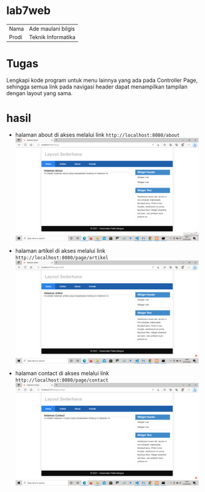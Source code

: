 # lab7web
<table bprder="1" cellpadding="5" cellspacing="0">
  <tbody>
  <tr>
  <td> Nama </td>
  <td> Ade maulani bilgis</td>
  </tr>
  <tr>
  <td>Prodi</td>
  <td>Teknik Informatika</td>
  </tr>
</table>

# Tugas
Lengkapi kode program untuk menu lainnya yang ada pada Controller Page, sehingga semua link pada navigasi header dapat menampilkan tampilan dengan layout yang sama.

# hasil
* halaman about di akses melalui link ```http://localhost:8080/about```
![image.png](https://github.com/forusig/lab7web/blob/04d8dc7bdcb3edb08150ae0da0a45380745f835d/ss/ss%20(6).png)

* halaman artikel di akses melalui link ```http://localhost:8080/page/artikel```
![image.png](https://github.com/forusig/lab7web/blob/04d8dc7bdcb3edb08150ae0da0a45380745f835d/ss/ss%20(7).png)

* halaman contact di akses melalui link ```http://localhost:8080/page/contact```
![image.png](https://github.com/forusig/lab7web/blob/04d8dc7bdcb3edb08150ae0da0a45380745f835d/ss/ss%20(8).png)

